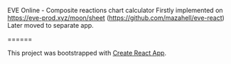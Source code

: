 EVE Online - Composite reactions chart calculator
Firstly implemented on https://eve-prod.xyz/moon/sheet (https://github.com/mazahell/eve-react)
Later moved to separate app.

======

This project was bootstrapped with [Create React App](https://github.com/facebookincubator/create-react-app).
